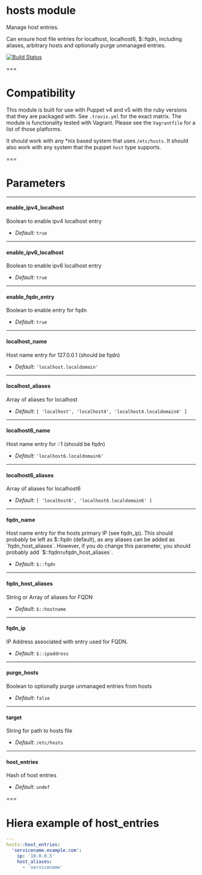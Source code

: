 hosts module
============

Manage host entries.

Can ensure host file entries for localhost, localhost6, $::fqdn, including
aliases, arbitrary hosts and optionally purge unmanaged entries.

[![Build Status](https://api.travis-ci.org/ghoneycutt/puppet-module-hosts.png?branch=master)](https://travis-ci.org/ghoneycutt/puppet-module-hosts)

===

# Compatibility

This module is built for use with Puppet v4 and v5 with the ruby
versions that they are packaged with. See `.travis.yml` for the exact
matrix. The module is functionality tested with Vagrant. Please see the
`Vagrantfile` for a list of those platforms.

It should work with any \*nix based system that uses `/etc/hosts`.
It should also work with any system that the puppet `host` type supports.

===

# Parameters

---
#### enable_ipv4_localhost
Boolean to enable ipv4 localhost entry

- *Default*: `true`

---
#### enable_ipv6_localhost
Boolean to enable ipv6 localhost entry

- *Default*: `true`

---
#### enable_fqdn_entry
Boolean to enable entry for fqdn

- *Default*: `true`

---
#### localhost_name
Host name entry for 127.0.0.1 (should be fqdn)

- *Default*: `'localhost.localdomain'`

---
#### localhost_aliases
Array of aliases for localhost

- *Default*: `[ 'localhost', 'localhost4', 'localhost4.localdomain4' ]`

---
#### localhost6_name
Host name entry for ::1 (should be fqdn)

- *Default*: `'localhost6.localdomain6'`

---
#### localhost6_aliases
Array of aliases for localhost6

- *Default*: `[ 'localhost6', 'localhost6.localdomain6' ]`

---
#### fqdn_name
Host name entry for the hosts primary IP (see fqdn_ip).
This should probably be left as $::fqdn (default), as any aliases can be added
as `fqdn_host_aliases`. However, if you do change this parameter, you should
probably add `$::fqdn` to `fqdn_host_aliases`.

- *Default*: `$::fqdn`

---
#### fqdn_host_aliases
String or Array of aliases for FQDN

- *Default*: `$::hostname`

---
#### fqdn_ip
IP Address associated with entry used for FQDN.

- *Default*: `$::ipaddress`

---
#### purge_hosts
Boolean to optionally purge unmanaged entries from hosts

- *Default*: `false`

---
#### target
String for path to hosts file

- *Default*: `/etc/hosts`

---
#### host_entries
Hash of host entries

- *Default*: `undef`

===

# Hiera example of host_entries
```yaml
---
hosts::host_entries:
  'servicename.example.com':
    ip: '10.0.0.5'
    host_aliases:
      - 'servicename'
```
